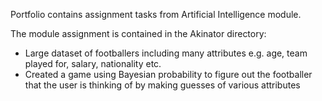 Portfolio contains assignment tasks from Artificial Intelligence module.

The module assignment is contained in the Akinator directory: 
 - Large dataset of footballers including many attributes e.g. age, team played for, salary, nationality etc.
 - Created a game using Bayesian probability to figure out the footballer that the user is thinking of by making guesses of various attributes
